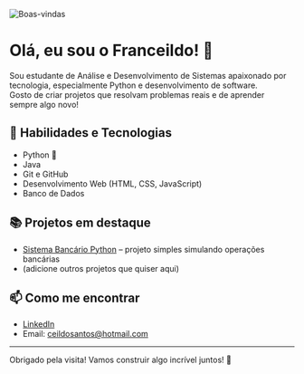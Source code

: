 
![Boas-vindas](https://media.giphy.com/media/hvRJCLFzcasrR4ia7z/giphy.gif)

# Olá, eu sou o Franceildo! 👋

Sou estudante de Análise e Desenvolvimento de Sistemas apaixonado por tecnologia, especialmente Python e desenvolvimento de software.  
Gosto de criar projetos que resolvam problemas reais e de aprender sempre algo novo!

## 🚀 Habilidades e Tecnologias

- Python 🐍  
- Java  
- Git e GitHub  
- Desenvolvimento Web (HTML, CSS, JavaScript)  
- Banco de Dados

## 📚 Projetos em destaque

- [Sistema Bancário Python](https://github.com/FranceildoS/sistema-bancario-python) – projeto simples simulando operações bancárias  
- (adicione outros projetos que quiser aqui)

## 📫 Como me encontrar

- [LinkedIn](https://www.linkedin.com/in/ceildosantos)  
- Email: ceildosantos@hotmail.com  

---

Obrigado pela visita! Vamos construir algo incrível juntos! 🚀
